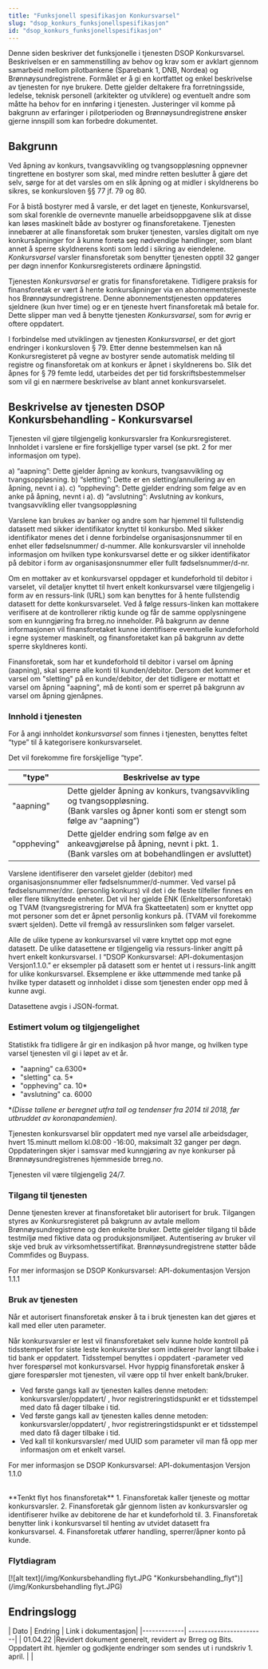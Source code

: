 ```yaml
---
title: "Funksjonell spesifikasjon Konkursvarsel"
slug: "dsop_konkurs_funksjonellspesifikasjon"
id: "dsop_konkurs_funksjonellspesifikasjon"
---
```


Denne siden beskriver det funksjonelle i tjenesten DSOP Konkursvarsel. Beskrivelsen er en sammenstilling av behov og krav som er avklart gjennom samarbeid mellom pilotbankene (Sparebank 1, DNB, Nordea) og Brønnøysundregistrene. Formålet er å gi en kortfattet og enkel beskrivelse av tjenesten for nye brukere. Dette gjelder deltakere fra forretningsside, ledelse, teknisk personell (arkitekter og utviklere) og eventuelt andre som måtte ha behov for en innføring i tjenesten. Justeringer vil komme på bakgrunn av erfaringer i pilotperioden og Brønnøysundregistrene ønsker gjerne innspill som kan forbedre dokumentet.

## Bakgrunn
Ved åpning av konkurs, tvangsavvikling og tvangsoppløsning oppnevner tingrettene en bostyrer som skal, med mindre retten beslutter å gjøre det selv, sørge for at det varsles om en slik åpning og at midler i skyldnerens bo sikres, se konkursloven §§ 77 jf. 79 og 80.

For å bistå bostyrer med å varsle, er det laget en tjeneste, Konkursvarsel, som skal forenkle de overnevnte manuelle arbeidsoppgavene slik at disse kan løses maskinelt både av bostyrer og finansforetakene. Tjenesten innebærer at alle finansforetak som bruker tjenesten, varsles digitalt om nye konkursåpninger for å kunne foreta seg nødvendige handlinger, som blant annet å sperre skyldnerens konti som ledd i sikring av eiendelene. *Konkursvarsel* varsler finansforetak som benytter tjenesten opptil 32 ganger per døgn innenfor Konkursregisterets ordinære åpningstid. 

Tjenesten *Konkursvarsel* er gratis for finansforetakene. Tidligere praksis for finansforetak er vært å hente konkursåpninger via en abonnementstjeneste hos Brønnøysundregistrene. Denne abonnementstjenesten oppdateres sjeldnere (kun hver time) og er en tjeneste hvert finansforetak må betale for. Dette slipper man ved å benytte tjenesten *Konkursvarsel*, som for øvrig er oftere oppdatert.

I forbindelse med utviklingen av tjenesten *Konkursvarsel*, er det gjort endringer i konkursloven § 79. Etter denne bestemmelsen kan nå Konkursregisteret på vegne av bostyrer sende automatisk melding til registre og finansforetak om at konkurs er åpnet i skyldnerens bo. Slik det åpnes for § 79 femte ledd, utarbeides det per tid forskriftsbestemmelser som vil gi en nærmere beskrivelse av blant annet konkursvarselet.  



## Beskrivelse av tjenesten DSOP Konkursbehandling - Konkursvarsel 
Tjenesten vil gjøre tilgjengelig konkursvarsler fra Konkursregisteret. Innholdet i varslene er fire forskjellige typer varsel (se pkt. 2 for mer informasjon om type).

a) “aapning”: Dette gjelder åpning av konkurs, tvangsavvikling og tvangsoppløsning. b) “sletting”: Dette er en sletting/annullering av en åpning, nevnt i a). c) “oppheving”: Dette gjelder endring som følge av en anke på åpning, nevnt i a). d) “avslutning”: Avslutning av konkurs, tvangsavvikling eller tvangsoppløsning

Varslene kan brukes av banker og andre som har hjemmel til fullstendig datasett med sikker identifikator knyttet til konkursbo. Med sikker identifikator menes det i denne forbindelse organisasjonsnummer til en enhet eller fødselsnummer/ d-nummer. Alle konkursvarsler vil inneholde informasjon om hvilken type konkursvarsel dette er og sikker identifikator på debitor i form av organisasjonsnummer eller fullt fødselsnummer/d-nr.

Om en mottaker av et konkursvarsel oppdager et kundeforhold til debitor i varselet, vil detaljer knyttet til hvert enkelt konkursvarsel være tilgjengelig i form av en ressurs-link (URL) som kan benyttes for å hente fullstendig datasett for dette konkursvarselet. Ved å følge ressurs-linken kan mottakere verifisere at de kontrollerer riktig kunde og får de samme opplysningene som en kunngjøring fra brreg.no inneholder. På bakgrunn av denne informasjonen vil finansforetaket kunne identifisere eventuelle kundeforhold i egne systemer maskinelt, og finansforetaket kan på bakgrunn av dette sperre skyldneres konti.

Finansforetak, som har et kundeforhold til debitor i varsel om åpning (aapning), skal sperre alle konti til kunden/debitor. Dersom det kommer et varsel om "sletting" på en kunde/debitor, der det tidligere er mottatt et varsel om åpning "aapning", må de konti som er sperret på bakgrunn av varsel om åpning gjenåpnes.

[<!-- Comment fixed -->](images/Konkursvarsel_flyt.png)


### Innhold i tjenesten 
For å angi innholdet *konkursvarsel* som finnes i tjenesten, benyttes feltet “type” til å kategorisere konkursvarselet.

Det vil forekomme fire forskjellige “type”.

"type"  |  Beskrivelse av type
--------|-------------------
"aapning" | Dette gjelder åpning av konkurs, tvangsavvikling og tvangsoppløsning.<br >(Bank varsles og åpner konti som er stengt som følge av “aapning”)
"oppheving" | Dette gjelder endring som følge av en ankeavgjørelse på åpning, nevnt i pkt. 1.<br >(Bank varsles om at bobehandlingen er avsluttet)



Varslene identifiserer den varselet gjelder (debitor) med organisasjonsnummer eller fødselsnummer/d-nummer. Ved varsel på fødselsnummer/dnr. (personlig konkurs) vil det i de fleste tilfeller finnes en eller flere tilknyttede enheter. Det vil her gjelde ENK (Enkeltpersonforetak) og TVAM (tvangsregistrering for MVA fra Skatteetaten) som er knyttet opp mot personer som det er åpnet personlig konkurs på. (TVAM vil forekomme svært sjelden). Dette vil fremgå av ressurslinken som følger varselet.

Alle de ulike typene av konkursvarsel vil være knyttet opp mot egne datasett. De ulike datasettene er tilgjengelig via ressurs-linker angitt på hvert enkelt konkursvarsel. I “DSOP Konkursvarsel: API-dokumentasjon Versjon1.1.0.” er eksempler på datasett som er hentet ut i ressurs-link angitt for ulike konkursvarsel. Eksemplene er ikke uttømmende med tanke på hvilke typer datasett og innholdet i disse som tjenesten ender opp med å kunne avgi.

Datasettene avgis i JSON-format.


### Estimert volum og tilgjengelighet 
Statistikk fra tidligere år gir en indikasjon på hvor mange, og hvilken type varsel tjenesten vil gi i løpet av et år.
* "aapning" ca.6300*
* "sletting" ca. 5*
* "oppheving" ca. 10*
* "avslutning" ca. 6000

**(Disse tallene er beregnet utfra tall og tendenser fra 2014 til 2018, før utbruddet av koronapandemien).*

Tjenesten konkursvarsel blir oppdatert med nye varsel alle arbeidsdager, hvert 15.minutt mellom kl.08:00 -16:00, maksimalt 32 ganger per døgn. Oppdateringen skjer i samsvar med kunngjøring av nye konkurser på Brønnøysundregistrenes hjemmeside brreg.no.

Tjenesten vil være tilgjengelig 24/7.


### Tilgang til tjenesten 
Denne tjenesten krever at finansforetaket blir autorisert for bruk. Tilgangen styres av Konkursregisteret på bakgrunn av avtale mellom Brønnøysundregistrene og den enkelte bruker. Dette gjelder tilgang til både testmiljø med fiktive data og produksjonsmiljøet. Autentisering av bruker vil skje ved bruk av virksomhetssertifikat. Brønnøysundregistrene støtter både Commfides og Buypass.

For mer informasjon se DSOP Konkursvarsel: API-dokumentasjon Versjon 1.1.1


### Bruk av tjenesten 
Når et autorisert finansforetak ønsker å ta i bruk tjenesten kan det gjøres et kall med eller uten parameter.

Når konkursvarsler er lest vil finansforetaket selv kunne holde kontroll på tidsstempelet for siste leste konkursvarsler som indikerer hvor langt tilbake i tid bank er oppdatert. Tidsstempel benyttes i oppdatert -parameter ved hver forespørsel mot konkursvarsel. Hvor hyppig finansforetak ønsker å gjøre forespørsler mot tjenesten, vil være opp til hver enkelt bank/bruker.


- Ved første gangs kall av tjenesten kalles denne metoden: konkursvarsler/oppdatert/ , hvor registreringstidspunkt er et tidsstempel med dato få dager tilbake i tid. 
- Ved første gangs kall av tjenesten kalles denne metoden: konkursvarsler/oppdatert/ , hvor registreringstidspunkt er et tidsstempel med dato få dager tilbake i tid.
- Ved kall til konkursvarsler/ med UUID som parameter vil man få opp mer informasjon om et enkelt varsel.
 
For mer informasjon se DSOP Konkursvarsel: API-dokumentasjon Versjon 1.1.0


<br >
**Tenkt flyt hos finansforetak**
1.	Finansforetak kaller tjeneste og mottar konkursvarsler.
2.	Finansforetak går gjennom listen av konkursvarsler og identifiserer hvilke av debitorene de har et kundeforhold til.
3.	Finansforetak benytter link i konkursvarsel til henting av utvidet datasett fra konkursvarsel.
4.	Finansforetak utfører handling, sperrer/åpner konto på kunde.


### Flytdiagram
[![alt text](/img/Konkursbehandling flyt.JPG "Konkursbehandling_flyt")](/img/Konkursbehandling flyt.JPG)


## Endringslogg

| Dato         | Endring  | Link i dokumentasjon|
|-------------| ------------------------|
| 01.04.22    |Revidert dokument generelt, revidert av Brreg og Bits. Oppdatert iht. hjemler og godkjente endringer som sendes ut i rundskriv 1. april. | |


